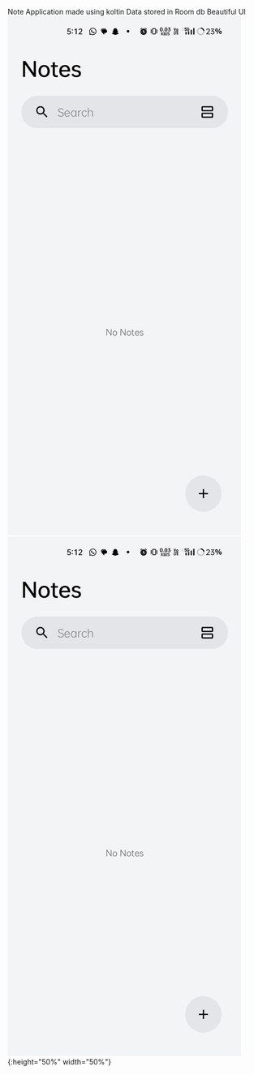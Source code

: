 Note
Application made using koltin
Data stored in Room db
Beautiful UI
<img src="https://github.com/dhanushcodev/Notes-App/blob/main/notesAppScreenShot/homeScreenEmpty.jpg" >
![home screen](https://github.com/dhanushcodev/Notes-App/blob/main/notesAppScreenShot/homeScreenEmpty.jpg){:height="50%" width="50%"}
